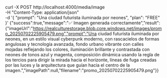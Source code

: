 curl -X POST http://localhost:4000/media/image \
  -H "Content-Type: application/json" \
  -d '{
    "prompt": "Una ciudad futurista iluminada por neones",
    "plan": "FREE"
  }'
{"success":true,"message":"✅ Imagen generada correctamente","result":{"imageUrl":"https://realculturestorage.blob.core.windows.net/images/promo_20250702225905479.png","prompt":"Una ciudad futurista iluminada por neones, en un estilo visual cyberpunk moderno, con rascacielos de formas angulosas y tecnología avanzada, fondo urbano vibrante con calles mojadas reflejando los colores, iluminación brillante y contrastada con neones de tonos azul y magenta, composición dinámica usando la regla de los tercios para dirigir la mirada hacia el horizonte, líneas de fuga creadas por las luces y la arquitectura que guían hacia el centro de la imagen.","imagePath":null,"filename":"promo_20250702225905479.png"}}